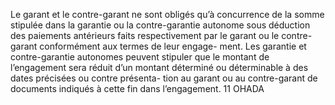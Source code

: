 Le garant et le contre-garant ne sont obligés qu’à concurrence de la somme stipulée
dans la garantie ou la contre-garantie autonome sous déduction des paiements antérieurs faits
respectivement par le garant ou le contre-garant conformément aux termes de leur engage-
ment.
Les garantie et contre-garantie autonomes peuvent stipuler que le montant de l’engagement
sera réduit d’un montant déterminé ou déterminable à des dates précisées ou contre présenta-
tion au garant ou au contre-garant de documents indiqués à cette fin dans l’engagement.
11
OHADA